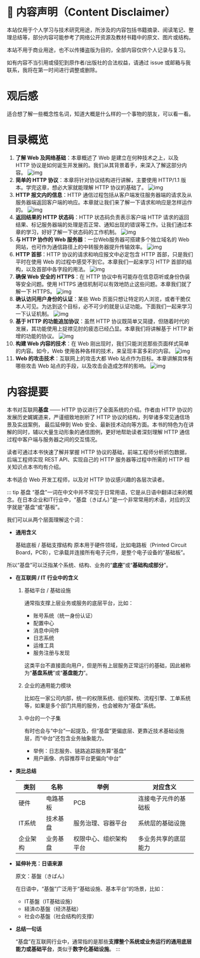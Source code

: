 # 📘 内容声明（Content Disclaimer）

本站仅用于个人学习与技术研究用途，所涉及的内容包括书籍摘录、阅读笔记、整理总结等，部分内容可能参考了网络公开资源及教材书籍中的原文、图片或结构。

本站不用于商业用途，也不以传播盗版为目的，全部内容仅供个人记录与复习。

如有内容不当引用或侵犯到原作者/出版社的合法权益，请通过 issue 或邮箱与我联系，我将在第一时间进行调整或删除。



# 观后感

适合想了解一些概念性名词，知道大概是什么样的一个事物的朋友，可以看一看。



# 目录概览
1. **了解 Web 及网络基础**：本章概述了 Web 是建立在何种技术之上，以及 HTTP 协议是如何诞生并发展的。我们从其背景着手，来深入了解这部分内容。
![img](./assets/01.png)
2. **简单的 HTTP 协议**：本章将针对协议结构进行讲解，主要使用 HTTP/1.1 版本。学完这章，想必大家就能理解 HTTP 协议的基础了。
![img](./assets/02.png)
3. **HTTP 报文内的信息**：HTTP 通信过程包括从客户端发往服务器端的请求及从服务器端返回客户端的响应。本章就让我们来了解一下请求和响应是怎样运作的。
![img](./assets/03.png)
4. **返回结果的 HTTP 状态码**：HTTP 状态码负责表示客户端 HTTP 请求的返回结果、标记服务器端的处理是否正常、通知出现的错误等工作。让我们通过本章的学习，好好了解一下状态码的工作机制。
![img](./assets/04.png)
5. **与 HTTP 协作的 Web 服务器**：一台Web服务器可搭建多个独立域名的 Web 网站，也可作为通信路径上的中转服务器提升传输效率。
![img](./assets/05.png)
6. **HTTP 首部**：HTTP 协议的请求和响应报文中必定包含 HTTP 首部，只是我们平时在使用 Web 的过程中感受不到它。本章我们一起来学习 HTTP 首部的结构，以及首部中各字段的用法。
![img](./assets/06.png)
7. **确保 Web 安全的 HTTPS**：在 HTTP 协议中有可能存在信息窃听或身份伪装等安全问题。使用 HTTPS 通信机制可以有效地防止这些问题。本章我们就了解一下 HTTPS。
![img](./assets/07.png)
8. **确认访问用户身份的认证**：某些 Web 页面只想让特定的人浏览，或者干脆仅本人可见。为达到这个目标，必不可少的就是认证功能。下面我们一起来学习一下认证机制。
![img](./assets/08.png)
9. **基于 HTTP 的功能追加协议**：虽然 HTTP 协议既简单又简捷，但随着时代的发展，其功能使用上捉襟见肘的疲态已经凸显。本章我们将讲解基于 HTTP 新增的功能的协议。
![img](./assets/09.png)
10. **构建 Web 内容的技术**：在 Web 刚出现时，我们只能浏览那些页面样式简单的内容。如今，Web 使用各种各样的技术，来呈现丰富多彩的内容。
![img](./assets/10.png)
11. **Web 的攻击技术**：互联网上的攻击大都 Web 站点作为目标。本章讲解具体有哪些攻击 Web 站点的手段，以及攻击会造成怎样的影响。
![img](./assets/11.png)



# 内容提要
本书对互联网**基盘** —— HTTP 协议进行了全面系统的介绍。作者由 HTTP 协议的发展历史娓娓道来，严谨细致地剖析了 HTTP 协议的结构，列举诸多常见通信场景及实战案例，
最后延伸到 Web 安全、最新技术动向等方面。本书的特色为在讲解的同时，辅以大量生动形象的通信图例，更好地帮助读者深刻理解 HTTP 通信过程中客户端与服务器之间的交互情况。

读者可通过本书快速了解并掌握 HTTP 协议的基础，前端工程师分析抓包数据，后端工程师实现 REST API、实现自己的 HTTP 服务器等过程中所需的 HTTP 相关知识点本书均有介绍。

本书适合 Web 开发工程师，以及对 HTTP 协议感兴趣的各层次读者。

::: tip 基盘
“基盘”一词在中文中并不常见于日常用语，它是从日语中翻译过来的概念。在日本企业和IT行业中，“基盘（きばん）”是一个非常常用的术语，对应的汉字就是“基盘”或“基板”。

我们可以从两个层面理解这个词：

- **通用含义**

  基础底板 / 基础支撑结构
  原本用于硬件领域，比如电路板（Printed Circuit Board，PCB），它承载并连接所有电子元件，是整个电子设备的“基础板”。

所以“基盘”可以泛指某个系统、结构、业务的“**底座**”或“**基础构成部分**”。

- **在互联网 / IT 行业中的含义**
  
  1. 基础平台 / 基础设施
  
      通常指支撑上层业务或服务的底层平台，比如：
      - 账号系统（统一身份认证）
      - 配置中心
      - 消息中间件
      - 日志系统
      - 运维工具
      - 服务注册与发现
     
      这类平台不直接面向用户，但是所有上层服务正常运行的基础，因此被称为“**基盘系统**”或“**基盘能力**”。
  
  2. 企业的通用能力模块
  
      比如在一家公司内部，统一的权限系统、组织架构、流程引擎、工单系统等，如果是多个部门共用的服务，也会被称为“基盘”系统。
  
  3. 中台的一个子集

      有时也会与“中台”一起提及，但“基盘”更偏底层、更靠近技术基础设施层，而“中台”还包含业务抽象能力。
      - 举例：日志服务、链路追踪服务算“基盘”
      - 用户画像、内容推荐平台更偏向“中台”

- **类比总结**

  | 类别   | 名称   | 举例          | 对应含义       |
  | ---- | ---- | ----------- | ---------- |
  | 硬件   | 电路基板 | PCB         | 连接电子元件的基础板 |
  | IT系统 | 技术基盘 | 服务治理、容器平台   | 系统层的基础设施   |
  | 企业架构 | 业务基盘 | 权限中心、组织架构平台 | 多业务共享的底层能力 |

- **延伸补充：日语来源**
  
  原文：基盤（きばん）

  在日语中，“基盤”广泛用于“基础设施、基本平台”的场景，比如：
  - IT基盤（IT基础设施）
  - 経済の基盤（经济基础）
  - 社会の基盤（社会结构的支撑）
  
- **总结一句话**

  “基盘”在互联网行业中，通常指的是那些**支撑整个系统或业务运行的通用底层能力或基础平台**，类似于**数字化基础设施**。
:::
